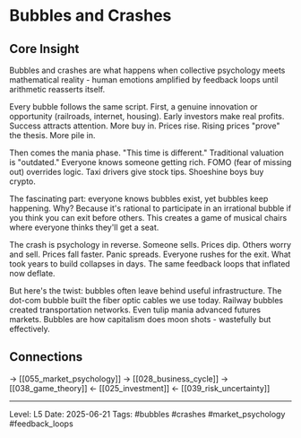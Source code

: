 # Bubbles and Crashes

## Core Insight
Bubbles and crashes are what happens when collective psychology meets mathematical reality - human emotions amplified by feedback loops until arithmetic reasserts itself.

Every bubble follows the same script. First, a genuine innovation or opportunity (railroads, internet, housing). Early investors make real profits. Success attracts attention. More buy in. Prices rise. Rising prices "prove" the thesis. More pile in. 

Then comes the mania phase. "This time is different." Traditional valuation is "outdated." Everyone knows someone getting rich. FOMO (fear of missing out) overrides logic. Taxi drivers give stock tips. Shoeshine boys buy crypto.

The fascinating part: everyone knows bubbles exist, yet bubbles keep happening. Why? Because it's rational to participate in an irrational bubble if you think you can exit before others. This creates a game of musical chairs where everyone thinks they'll get a seat.

The crash is psychology in reverse. Someone sells. Prices dip. Others worry and sell. Prices fall faster. Panic spreads. Everyone rushes for the exit. What took years to build collapses in days. The same feedback loops that inflated now deflate.

But here's the twist: bubbles often leave behind useful infrastructure. The dot-com bubble built the fiber optic cables we use today. Railway bubbles created transportation networks. Even tulip mania advanced futures markets. Bubbles are how capitalism does moon shots - wastefully but effectively.

## Connections
→ [[055_market_psychology]]
→ [[028_business_cycle]]
→ [[038_game_theory]]
← [[025_investment]]
← [[039_risk_uncertainty]]

---
Level: L5
Date: 2025-06-21
Tags: #bubbles #crashes #market_psychology #feedback_loops